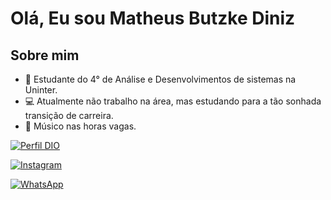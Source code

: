 # Olá, Eu sou Matheus Butzke Diniz

## Sobre mim

- 📕 Estudante do 4° de  Análise e Desenvolvimentos de sistemas na Uninter.
- 💻 Atualmente não trabalho na área, mas estudando para a tão sonhada transição de carreira.
- 🎸 Músico nas horas vagas.

[![Perfil DIO](https://img.shields.io/badge/-Meu%20Perfil%20na%20DIO-30A3DC?style=for-the-badge)](https://web.dio.me/users/matheusbdnz)


[![Instagram](https://img.shields.io/badge/Instagram-000?style=for-the-badge&logo=instagram)](https://www.instagram.com/matheus_dnzz)

[![WhatsApp](https://img.shields.io/badge/WhatsApp-25D366?style=for-the-badge&logo=whatsapp&logoColor=white)](https://wa.me/+5541998524250)